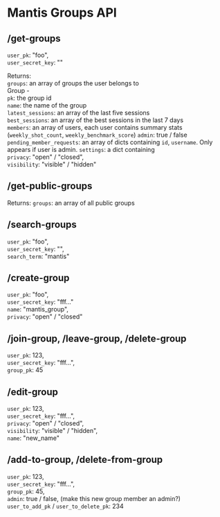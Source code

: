 # Mantis Groups API

## /get-groups

`user_pk`: "foo",  
`user_secret_key`: ""  

Returns:  
`groups`: an array of groups the user belongs to  
Group -  
`pk`: the group id  
`name`: the name of the group  
`latest_sessions`: an array of the last five sessions  
`best_sessions`: an array of the best sessions in the last 7 days  
`members`: an array of users, each user contains summary stats (`weekly_shot_count`, `weekly_benchmark_score`)
`admin`: true / false
`pending_member_requests`: an array of dicts containing `id`, `username`. Only appears if user is admin.
`settings`: a dict containing  
   `privacy`: "open" / "closed",  
   `visibility`: "visible" / "hidden" 

## /get-public-groups
Returns:
`groups`: an array of all public groups  

## /search-groups

`user_pk`: "foo",  
`user_secret_key`: "",  
`search_term`: "mantis"

## /create-group

`user_pk`: "foo",  
`user_secret_key`: "fff..."  
`name`: "mantis_group",  
`privacy`: "open" / "closed"  

## /join-group, /leave-group, /delete-group

`user_pk`: 123,  
`user_secret_key`: "fff...",  
`group_pk`: 45  

## /edit-group

`user_pk`: 123,  
`user_secret_key`: "fff...",  
`privacy`: "open" / "closed",  
`visibility`: "visible" / "hidden",  
`name`: "new_name"

## /add-to-group, /delete-from-group

`user_pk`: 123,  
`user_secret_key`: "fff...",  
`group_pk`: 45,  
`admin`: true / false, (make this new group member an admin?)  
`user_to_add_pk` / `user_to_delete_pk`: 234   
   
